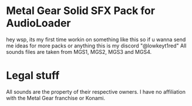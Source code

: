 # Metal Gear Solid SFX Pack for AudioLoader

hey wsp, its my first time workin on something like this so if u wanna send me ideas for more packs or anything this is my discord "@lowkeyt1red"
All sounds files are taken from MGS1, MGS2, MGS3 and MGS4.

# Legal stuff

All sounds are the property of their respective owners. I have no affiliation with the Metal Gear franchise or Konami.
